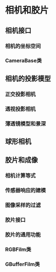 # 相机和胶片

## 相机接口

### 相机的坐标空间

### CameraBase类

## 相机的投影模型

### 正交投影相机

### 透视投影相机

### 薄透镜模型和景深

## 球形相机

## 胶片和成像

### 相机计算等式

### 传感器响应的建模

### 图像采样的过滤

### 胶片接口

### 胶片的通用功能

### RGBFilm类

### GBufferFilm类